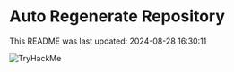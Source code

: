 # Auto Regenerate Repository

This README was last updated: 2024-08-28 16:30:11

 ![TryHackMe](https://tryhackme.com/badge/533634)